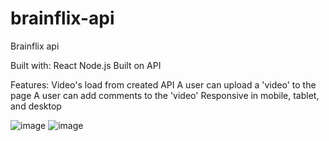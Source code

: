 # brainflix-api
Brainflix api

Built with:
React
Node.js
Built on API

Features:
Video's load from created API
A user can upload a 'video' to the page 
A user can add comments to the 'video'
Responsive in mobile, tablet, and desktop

![image](https://user-images.githubusercontent.com/66695865/188357756-58872a36-76a4-419f-991f-6b277638aac1.png)
![image](https://user-images.githubusercontent.com/66695865/188357798-6f6cf8f1-1202-4fcb-855b-eef67a1311db.png)
